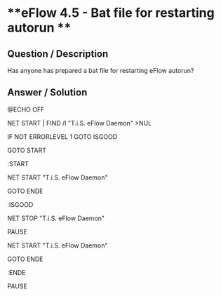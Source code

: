 # **eFlow 4.5 - Bat file for restarting autorun ** #

## **Question / Description** ##

Has anyone has prepared a bat file for restarting eFlow autorun?


## **Answer / Solution** ##

@ECHO OFF

NET START | FIND /I "T.i.S. eFlow Daemon" >NUL
 
IF NOT ERRORLEVEL 1 GOTO ISGOOD

GOTO START
 
:START

NET START "T.i.S. eFlow Daemon"

GOTO ENDE
 
:ISGOOD

NET STOP "T.i.S. eFlow Daemon"

PAUSE

NET START "T.i.S. eFlow Daemon"

GOTO ENDE
 
:ENDE

PAUSE





















